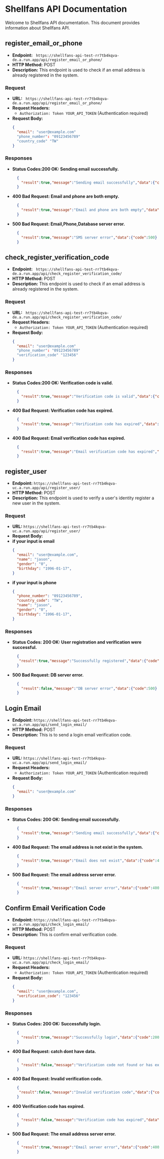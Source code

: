 # Shellfans API Documentation

Welcome to Shellfans API documentation. This document provides information about Shellfans API.

## register_email_or_phone

- **Endpoint:** ` https://shellfans-api-test-rr7tb4kqva-de.a.run.app/api/register_email_or_phone/`
- **HTTP Method:** POST
- **Description:** This endpoint is used to check if an email address is already registered in the system.

### Request

- **URL:** ` https://shellfans-api-test-rr7tb4kqva-de.a.run.app/api/register_email_or_phone/`
- **Request Headers:**
  - `Authorization: Token YOUR_API_TOKEN` (Authentication required)
- **Request Body:**
  ```json
  {
    "email": "user@example.com"
    "phone_number": "09123456789"
    "country_code" "TW"
  }
### Responses
- **Status Codes:200 OK: Sending email successfully.**
    ```json
      {
        "result":true,"message":"Sending email successfully","data":{"code":200}
      }
     ```
- **400 Bad Request: Email and phone are both empty.**
    ```json
      {
        "result":true,"message":"Email and phone are both empty","data":{"code":400}
      }
     ```
- **500 Bad Request: Email,Phone,Database server error.**
    ```json
      {
        "result":true,"message":"SMS server error","data":{"code":500}
      }
    ```
## check_register_verification_code

- **Endpoint:** ` https://shellfans-api-test-rr7tb4kqva-de.a.run.app/api/check_register_verification_code/`
- **HTTP Method:** POST
- **Description:** This endpoint is used to check if an email address is already registered in the system.

### Request

- **URL:** ` https://shellfans-api-test-rr7tb4kqva-de.a.run.app/api/check_register_verification_code/`
- **Request Headers:**
  - `Authorization: Token YOUR_API_TOKEN` (Authentication required)
- **Request Body:**
  ```json
  {
    "email": "user@example.com"
    "phone_number": "09123456789"
    "verification_code" "123456"
  }
### Responses
- **Status Codes:200 OK: Verification code is valid.**
    ```json
      {
        "result":true,"message":"Verification code is valid","data":{"code":200}
      }
     ```
- **400 Bad Request: Verification code has expired.**
    ```json
      {
        "result":true,"message":"Verification code has expired","data":{"code":400}
      }
     ```
- **400 Bad Request: Email verification code has expired.**
    ```json
      {
        "result":true,"message":"Email verification code has expired","data":{"code":400}
      }
    ```
## register_user

- **Endpoint:** `https://shellfans-api-test-rr7tb4kqva-uc.a.run.app/api/register_user/`
- **HTTP Method:** POST
- **Description:** This endpoint is used to verify a user's identity register a new user in the system.

### Request

- **URL:** `https://shellfans-api-test-rr7tb4kqva-uc.a.run.app/api/register_user/`
- **Request Body:**
- **if your input is email**
  ```json
  {
    "email": "user@example.com",
    "name": "jason",
    "gender": "0",
    "birthday": "1996-01-17",
  }
- **if your input is phone**
  ```json
  {
    "phone_number": "09123456789",
    "country_code": "TW",
    "name": "jason",
    "gender": "0",
    "birthday": "1996-01-17",
  }
### Responses
- **Status Codes:
200 OK:  User registration and verification were successful.**
    ```json
      {
       "result":true,"message":"Successfully registered","data":{"code":200}
      }
     ```
- **500 Bad Request: DB server error.**
    ```json
      {
        "result":false,"message":"DB server error","data":{"code":500}
      }
    ```
## Login Email

- **Endpoint:** `https://shellfans-api-test-rr7tb4kqva-uc.a.run.app/api/send_login_email/`
- **HTTP Method:** POST
- **Description:** This is to send a login email verification code.

### Request

- **URL:** `https://shellfans-api-test-rr7tb4kqva-uc.a.run.app/api/send_login_email/`
- **Request Headers:**
  - `Authorization: Token YOUR_API_TOKEN` (Authentication required)
- **Request Body:**
  ```json
  {
    "email": "user@example.com"
  }
### Responses
- **Status Codes:
200 OK: Sending email successfully.**
    ```json
      {
        "result":true,"message":"Sending email successfully","data":{"code":200}
      }
     ```
- **400 Bad Request: The email address is not exist in the system.**
    ```json
      {
        "result":true,"message":"Email does not exist","data":{"code":400}
      }
    ```
- **500 Bad Request: The email address server error.**
    ```json
      {
        "result":true,"message":"Email server error","data":{"code":400}
      }
    ```
## Confirm Email Verification Code

- **Endpoint:** `https://shellfans-api-test-rr7tb4kqva-uc.a.run.app/api/check_login_email/`
- **HTTP Method:** POST
- **Description:** This is confirm email verification code.

### Request

- **URL:** `https://shellfans-api-test-rr7tb4kqva-uc.a.run.app/api/check_login_email/`
- **Request Headers:**
  - `Authorization: Token YOUR_API_TOKEN` (Authentication required)
- **Request Body:**
  ```json
  {
    "email": "user@example.com",
    "verification_code": "123456"
  }
### Responses
- **Status Codes:
200 OK: Successfully login.**
    ```json
      {
        "result":true,"message":"Successfully login","data":{"code":200}
      }
     ```
- **400 Bad Request: catch dont have data.**
    ```json
      {
        "result":false,"message":"Verification code not found or has expired","data":{"code":400}
      }
    ```
- **400 Bad Request: Invalid verification code.**
  ```json
    {
     "result":false,"message":"Invalid verification code","data":{"code":400}
    }
  ```
- **400 Verification code has expired.**
  ```json
    {
      "result":false,"message":"Verification code has expired","data":{"code":400}
    }
  ```
- **500 Bad Request: The email address server error.**
    ```json
      {
        "result":true,"message":"Email server error","data":{"code":400}
      }
    ```